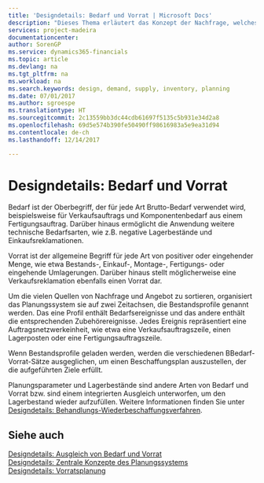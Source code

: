 ```yaml
---
title: 'Designdetails: Bedarf und Vorrat | Microsoft Docs'
description: "Dieses Thema erläutert das Konzept der Nachfrage, welches der allgemeine Begriff ist für jede Art Brutto-Bedarf, wie beispielsweise für Verkaufsauftrags und Komponentenbedarf aus einem Fertigungsauftrag."
services: project-madeira
documentationcenter: 
author: SorenGP
ms.service: dynamics365-financials
ms.topic: article
ms.devlang: na
ms.tgt_pltfrm: na
ms.workload: na
ms.search.keywords: design, demand, supply, inventory, planning
ms.date: 07/01/2017
ms.author: sgroespe
ms.translationtype: HT
ms.sourcegitcommit: 2c13559bb3dc44cdb61697f5135c5b931e34d2a8
ms.openlocfilehash: 69d5e574b390fe50490ff98616983a5e9ea31d94
ms.contentlocale: de-ch
ms.lasthandoff: 12/14/2017

---
```

# <a name="design-details-demand-and-supply"></a>Designdetails: Bedarf und Vorrat
Bedarf ist der Oberbegriff, der für jede Art Brutto-Bedarf verwendet wird, beispielsweise für Verkaufsauftrags und Komponentenbedarf aus einem Fertigungsauftrag. Darüber hinaus ermöglicht die Anwendung weitere technische Bedarfsarten, wie z.B. negative Lagerbestände und Einkaufsreklamationen.  
  
Vorrat ist der allgemeine Begriff für jede Art von positiver oder eingehender Menge, wie etwa Bestands-, Einkauf-, Montage-, Fertigungs- oder eingehende Umlagerungen. Darüber hinaus stellt möglicherweise eine Verkaufsreklamation ebenfalls einen Vorrat dar.  
  
Um die vielen Quellen von Nachfrage und Angebot zu sortieren, organisiert das Planungssystem sie auf zwei Zeitachsen, die Bestandsprofile genannt werden. Das eine Profil enthält Bedarfsereignisse und das andere enthält die entsprechenden Zubehörereignisse. Jedes Ereignis repräsentiert eine Auftragsnetzwerkeinheit, wie etwa eine Verkaufsauftragszeile, einen Lagerposten oder eine Fertigungsauftragszeile.  
  
Wenn Bestandsprofile geladen werden, werden die verschiedenen BBedarf-Vorrat-Sätze ausgeglichen, um einen Beschaffungsplan auszustellen, der die aufgeführten Ziele erfüllt.  
  
Planungsparameter und Lagerbestände sind andere Arten von Bedarf und Vorrat bzw. sind einem integrierten Ausgleich unterworfen, um den Lagerbestand wieder aufzufüllen. Weitere Informationen finden Sie unter [Designdetails: Behandlungs-Wiederbeschaffungsverfahren](design-details-handling-reordering-policies.md).  
  
## <a name="see-also"></a>Siehe auch  
[Designdetails: Ausgleich von Bedarf und Vorrat](design-details-balancing-demand-and-supply.md)   
[Designdetails: Zentrale Konzepte des Planungssystems](design-details-central-concepts-of-the-planning-system.md)   
[Designdetails: Vorratsplanung](design-details-supply-planning.md)
